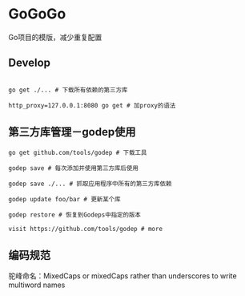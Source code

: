 # GoGoGo

Go项目的模版，减少重复配置

## Develop

```

go get ./... # 下载所有依赖的第三方库

http_proxy=127.0.0.1:8080 go get # 加proxy的语法

```

## 第三方库管理－godep使用

```
go get github.com/tools/godep # 下载工具

godep save # 每次添加并使用第三方库后使用

godep save ./... # 抓取应用程序中所有的第三方库依赖

godep update foo/bar # 更新某个库

godep restore # 恢复到Godeps中指定的版本

visit https://github.com/tools/godep # more
```

## 编码规范

驼峰命名：MixedCaps or mixedCaps rather than underscores to write multiword names
